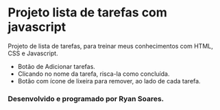 # Projeto lista de tarefas com javascript

<p>
Projeto de lista de tarefas, para treinar meus conhecimentos com HTML, CSS e Javascript.
</p>

- Botão de Adicionar tarefas.
- Clicando no nome da tarefa, risca-la como concluída.
- Botão com ícone de lixeira para remover, ao lado de cada tarefa.

### Desenvolvido e programado por Ryan Soares.